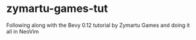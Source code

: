 # zymartu-games-tut
Following along with the Bevy 0.12 tutorial by Zymartu Games and doing it all in NeoVim

